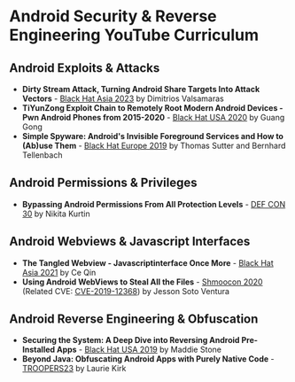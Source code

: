 # Android Security & Reverse Engineering YouTube Curriculum

## **Android Exploits & Attacks**
* **Dirty Stream Attack, Turning Android Share Targets Into Attack Vectors** - [Black Hat Asia 2023](https://www.youtube.com/watch?v=oZTGR9vJVMQ) by Dimitrios Valsamaras
* **TiYunZong Exploit Chain to Remotely Root Modern Android Devices - Pwn Android Phones from 2015-2020** - [Black Hat USA 2020](https://www.youtube.com/watch?v=K91SrkKt4IQ) by Guang Gong 
* **Simple Spyware: Android's Invisible Foreground Services and How to (Ab)use Them** - [Black Hat Europe 2019](https://youtu.be/EuInUW77CPo?feature=shared) by Thomas Sutter and Bernhard Tellenbach 

## **Android Permissions & Privileges**
* **Bypassing Android Permissions From All Protection Levels** - [DEF CON 30](https://www.youtube.com/watch?v=pP5tKT9-I0Y) by Nikita Kurtin

## **Android Webviews & Javascript Interfaces**
* **The Tangled Webview - Javascriptinterface Once More** - [Black Hat Asia 2021](https://www.youtube.com/watch?v=56sOniHFwVU) by Ce Qin
* **Using Android WebViews to Steal All the Files** - [Shmoocon 2020](https://www.youtube.com/watch?v=NCEQ0QIyicE) (Related CVE: [CVE-2019-12368](https://nvd.nist.gov/vuln/detail/CVE-2019-12368)) by Jesson Soto Ventura 

## **Android Reverse Engineering & Obfuscation**
* **Securing the System: A Deep Dive into Reversing Android Pre-Installed Apps** - [Black Hat USA 2019](https://www.youtube.com/watch?v=U6qTcpCfuFc) by Maddie Stone
* **Beyond Java: Obfuscating Android Apps with Purely Native Code** - [TROOPERS23](https://www.youtube.com/watch?v=wayMcQQZV1U) by Laurie Kirk
